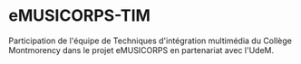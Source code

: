 # eMUSICORPS-TIM
Participation de l'équipe de Techniques d'intégration multimédia du Collège Montmorency dans le projet eMUSICORPS en partenariat avec l'UdeM.
